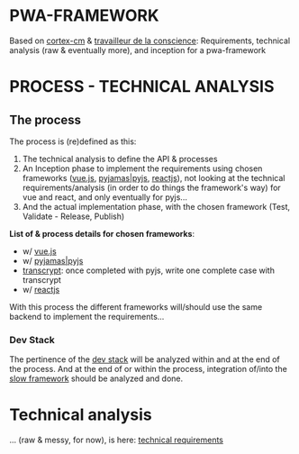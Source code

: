 PWA-FRAMEWORK
=============
Based on <a href="https://bit.ly/cortex-cm" target="_blank">cortex-cm</a> &amp; <a href="bit.ly/travailleur-de-la-conscience" target="_blank">travailleur de la conscience</a>: Requirements, technical analysis (raw &amp; eventually more), and inception for a pwa-framework



PROCESS - TECHNICAL ANALYSIS
============================

## The process
The process is (re)defined as this:
1.  The technical analysis to define the API & processes
2.  An Inception phase to implement the requirements using chosen frameworks ([vue.js], [pyjamas|pyjs][pyjs], [reactjs]), not looking at the technical requirements/analysis (in order to do things the framework's way) for vue and react, and only eventually for pyjs...
3.  And the actual implementation phase, with the chosen framework (Test, Validate - Release, Publish)

**List of & process details for chosen frameworks**:
-   w/ [vue.js]
-   w/ [pyjamas|pyjs][pyjs]
-   [transcrypt]\: once completed with pyjs, write one complete case with transcrypt
-   w/ [reactjs]

With this process the different frameworks will/should use the same backend to implement the requirements...

### Dev Stack
The pertinence of the [dev stack] will be analyzed within and at the end of the process.
And at the end of or within the process, integration of/into the [slow framework][dev stack] should be analyzed and done.




# Technical analysis
 ... (raw &amp; messy, for now), is here: [technical requirements]


[technical requirements]: https://raw.githubusercontent.com/molhokwai/pwa-framework/tree/master/technical.md
[dev stack]: https://raw.githubusercontent.com/molhokwai/pwa-framework/tree/master/dev-stack.md
[vue.js]: http://vuejs.org/
[vuejs]: http://vuejs.org/
[pyjs]: http://pyjs.org/
[py.js]: http://pyjs.org/
[reactjs]: http://reactjs.org/
[transcrypt]: http://transcrypt.org/
